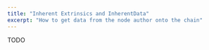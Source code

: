 ```yaml
---
title: "Inherent Extrinsics and InherentData"
excerpt: "How to get data from the node author onto the chain"
---
```

TODO
